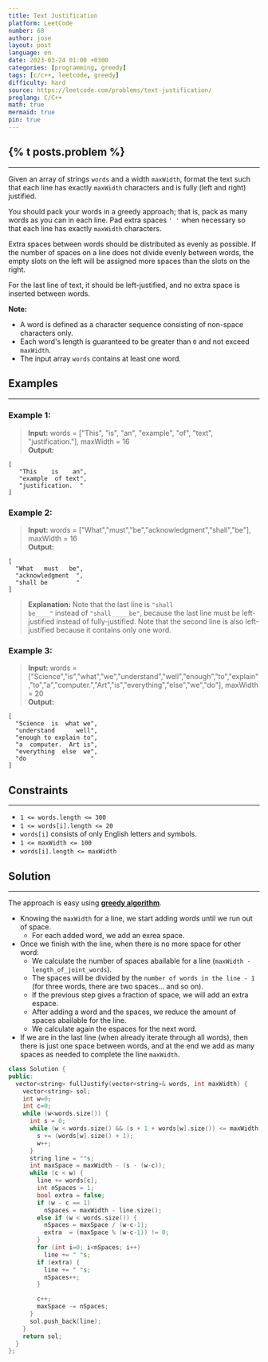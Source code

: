 ```yaml
---
title: Text Justification
platform: LeetCode
number: 68
author: jose
layout: post
language: en
date: 2023-03-24 01:00 +0300
categories: [programming, greedy]
tags: [c/c++, leetcode, greedy]
difficulty: hard
source: https://leetcode.com/problems/text-justification/
proglang: C/C++
math: true
mermaid: true
pin: true
---
```

## {% t posts.problem %}
---
Given an array of strings `words` and a width `maxWidth`, format the text such that each line has exactly `maxWidth` characters and is fully (left and right) justified.  

You should pack your words in a greedy approach; that is, pack as many words as you can in each line. Pad extra spaces `' '` when necessary so that each line has exactly `maxWidth` characters.  

Extra spaces between words should be distributed as evenly as possible. If the number of spaces on a line does not divide evenly between words, the empty slots on the left will be assigned more spaces than the slots on the right.  

For the last line of text, it should be left-justified, and no extra space is inserted between words.  

**Note:**  

* A word is defined as a character sequence consisting of non-space characters only.  
* Each word's length is guaranteed to be greater than `0` and not exceed `maxWidth`.  
* The input array `words` contains at least one word.  

## Examples
---
### **Example 1:**
>**Input:** words = ["This", "is", "an", "example", "of", "text", "justification."], maxWidth = 16  
>**Output:**  
```text
[  
   "This    is    an",  
   "example  of text",  
   "justification.  "  
]  
```
>

### **Example 2:**
>**Input:** words = ["What","must","be","acknowledgment","shall","be"], maxWidth = 16  
>**Output:**  
```text
[  
  "What   must   be",  
  "acknowledgment  ",  
  "shall be        "  
]  
```
>**Explanation:** Note that the last line is <code>"shall be____"</code> instead of <code>"shall_____be"</code>, because the last line must be left-justified instead of fully-justified.
Note that the second line is also left-justified because it contains only one word.  

### **Example 3:**
>**Input:** words = ["Science","is","what","we","understand","well","enough","to","explain","to","a","computer.","Art","is","everything","else","we","do"], maxWidth = 20  
>**Output:**  
```text
[  
  "Science  is  what we",  
  "understand      well",  
  "enough to explain to",  
  "a  computer.  Art is",  
  "everything  else  we",  
  "do                  "  
]  
```
>

## Constraints
---
- `1 <= words.length <= 300`  
- `1 <= words[i].length <= 20`  
- `words[i]` consists of only English letters and symbols.  
- `1 <= maxWidth <= 100`  
- `words[i].length <= maxWidth`  

## Solution
---
The approach is easy using [**greedy algorithm**](/categories/greedy/).  
- Knowing the `maxWidth` for a line, we start adding words until we run out of space.  
  - For each added word, we add an exrea space.  
- Once we finish with the line, when there is no more space for other word:  
  - We calculate the number of spaces abailable for a line (`maxWidth - length_of_joint_words`).  
  - The spaces will be divided by the `number of words in the line - 1` (for three words, there are two spaces... and so on).  
  - If the previous step gives a fraction of space, we will add an extra espace.
  - After adding a word and the spaces, we reduce the amount of spaces abailable for the line.  
  - We calculate again the espaces for the next word.  
- If we are in the last line (when already iterate through all words), then there is just one space between words, and at the end we add as many spaces as needed to complete the line `maxWidth`.  

```c++
class Solution {
public:
  vector<string> fullJustify(vector<string>& words, int maxWidth) {
    vector<string> sol;
    int w=0;
    int c=0;
    while (w<words.size()) {
      int s = 0;
      while (w < words.size() && (s + 1 + words[w].size()) <= maxWidth + 1) {
        s += (words[w].size() + 1);
        w++;
      }
      string line = ""s;
      int maxSpace = maxWidth - (s - (w-c));
      while (c < w) {
        line += words[c];
        int nSpaces = 1;
        bool extra = false;
        if (w - c == 1)
          nSpaces = maxWidth - line.size();
        else if (w < words.size()) {
          nSpaces = maxSpace / (w-c-1);
          extra  = (maxSpace % (w-c-1)) != 0;
        }
        for (int i=0; i<nSpaces; i++)
          line += " "s;
        if (extra) {
          line += " "s;
          nSpaces++;
        }

        c++;
        maxSpace -= nSpaces;
      }
      sol.push_back(line);
    }
    return sol;
  }
};
```

